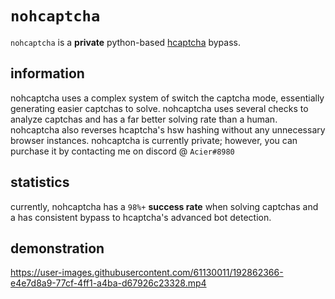 # `nohcaptcha`
`nohcaptcha` is a **private** python-based [hcaptcha](https://hcaptcha.com) bypass.

## information
nohcaptcha uses a complex system of switch the captcha mode, essentially generating easier captchas to solve. nohcaptcha uses several checks to analyze captchas and has a far better solving rate than a human. nohcaptcha also reverses hcaptcha's hsw hashing without any unnecessary browser instances. nohcaptcha is currently private; however, you can purchase it by contacting me on discord @ ``Acier#8980``

## statistics
currently, nohcaptcha has a ``98%+`` **success rate** when solving captchas and a has consistent bypass to hcaptcha's advanced bot detection.

## demonstration
https://user-images.githubusercontent.com/61130011/192862366-e4e7d8a9-77cf-4ff1-a4ba-d67926c23328.mp4

